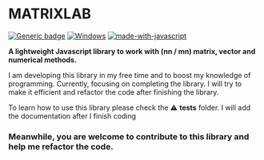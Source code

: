 
<h1>MATRIXLAB</h1>

[![Generic badge](https://img.shields.io/badge/Liscense-MIT-<COLOR>.svg)](https://shields.io/)
[![Windows](https://svgshare.com/i/ZhY.svg)](https://svgshare.com/i/ZhY.svg)
[![made-with-javascript](https://img.shields.io/badge/Made%20with-JavaScript-1f425f.svg)](https://www.javascript.com)




<b>A lightweight Javascript library to work with (nn / mn) matrix, vector and numerical methods.</b>

<p> I am developing this library in my free time and to boost my knowledge of programming. Currently, focusing on completing the library. I will try to make it efficient and refactor the code after finishing the library.</p>

<p> To learn how to use this library please check the ⚠️ <b>tests</b> folder. I will add the documentation after I finish coding</p>

<h3> Meanwhile, you are welcome to contribute to this library and help me refactor the code. </h3>
